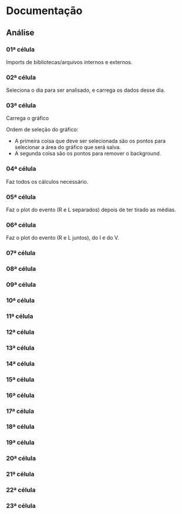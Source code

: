 # Documentação

## Análise

### 01ª célula

Imports de bibliotecas/arquivos internos e externos.

### 02ª célula

Seleciona o dia para ser analisado, e carrega os dados desse dia.

### 03ª célula

Carrega o gráfico

Ordem de seleção do gráfico:

- A primeira coisa que deve ser selecionada são os pontos para selecionar a área do gráfico que será salva.
- A segunda coisa são os pontos para remover o background.

### 04ª célula

Faz todos os cálculos necessário.

### 05ª célula

Faz o plot do evento (R e L separados) depois de ter tirado as médias.

### 06ª célula

Faz o plot do evento (R e L juntos), do I e do V.

### 07ª célula



### 08ª célula

### 09ª célula

### 10ª célula

### 11ª célula

### 12ª célula

### 13ª célula

### 14ª célula

### 15ª célula

### 16ª célula

### 17ª célula

### 18ª célula

### 19ª célula

### 20ª célula

### 21ª célula

### 22ª célula

### 23ª célula
